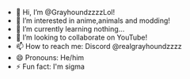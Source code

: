 - 👋 Hi, I’m @GrayhoundzzzzLol!
- 👀 I’m interested in anime,animals and modding!
- 🌱 I’m currently learning nothing...
- 💞️ I’m looking to collaborate on YouTube!
- 📫 How to reach me: Discord @realgrayhoundzzzz
- 😄 Pronouns: He/him
- ⚡ Fun fact: I'm sigma

<!---
GrayhoundzzzzLol/GrayhoundzzzzLol is a ✨ special ✨ repository because its `README.md` (this file) appears on your GitHub profile.
You can click the Preview link to take a look at your changes.
--->
